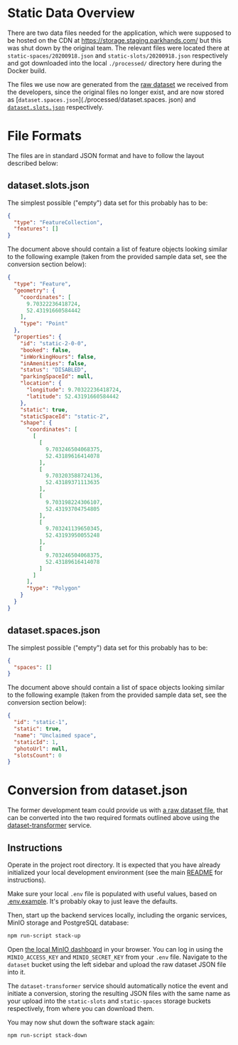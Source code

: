 # Static Data Overview

There are two data files needed for the application, which were supposed to be hosted on the CDN
at https://storage.staging.parkhands.com/ but this was shut down by the original team. The relevant files were 
located there at `static-spaces/20200918.json` and `static-slots/20200918.json` respectively and got downloaded into 
the local `./processed/` directory here during the Docker build.

The files we use now are generated from the [raw dataset](./raw/dataset_(09-16).json) we received from the developers, 
since the original files no longer exist, and are now stored as [`dataset.spaces.json`](./processed/dataset.spaces.
json) and [`dataset.slots.json`](./processed/dataset.slots.json) respectively.

# File Formats

The files are in standard JSON format and have to follow the layout described below:

## dataset.slots.json

The simplest possible ("empty") data set for this probably has to be:

```json
{
  "type": "FeatureCollection",
  "features": []
}
```

The document above should contain a list of feature objects looking similar to the following example (taken from the
provided sample data set, see the conversion section below):

```json
{
  "type": "Feature",
  "geometry": {
    "coordinates": [
      9.70322236418724,
      52.43191660584442
    ],
    "type": "Point"
  },
  "properties": {
    "id": "static-2-0-0",
    "booked": false,
    "inWorkingHours": false,
    "inAmenities": false,
    "status": "DISABLED",
    "parkingSpaceId": null,
    "location": {
      "longitude": 9.70322236418724,
      "latitude": 52.43191660584442
    },
    "static": true,
    "staticSpaceId": "static-2",
    "shape": {
      "coordinates": [
        [
          [
            9.703246504068375,
            52.43189616414078
          ],
          [
            9.703203588724136,
            52.43189371113635
          ],
          [
            9.703198224306107,
            52.43193704754805
          ],
          [
            9.703241139650345,
            52.43193950055248
          ],
          [
            9.703246504068375,
            52.43189616414078
          ]
        ]
      ],
      "type": "Polygon"
    }
  }
}
```

## dataset.spaces.json

The simplest possible ("empty") data set for this probably has to be:

```json
{
  "spaces": []
}
```

The document above should contain a list of space objects looking similar to the following example (taken from the
provided sample data set, see the conversion section below):

```json
{
  "id": "static-1",
  "static": true,
  "name": "Unclaimed space",
  "staticId": 1,
  "photoUrl": null,
  "slotsCount": 0
}
```

# Conversion from dataset.json

The former development team could provide us with [a raw dataset file](dataset_(09-16).json), that can be converted into
the two required formats outlined above using the [dataset-transformer](/organic/cells/dataset-transformer) service.

## Instructions

Operate in the project root directory. It is expected that you have already initialized your local development
environment (see the main [README](/README.md) for instructions).

Make sure your local `.env` file is populated with useful values, based on [.env.example](/.env.example). It's probably
okay to just leave the defaults.

Then, start up the backend services locally, including the organic services, MinIO storage and PostgreSQL database:

```bash
npm run-script stack-up
```

Open [the local MinIO dashboard](http://localhost:9000) in your browser. You can log in using the `MINIO_ACCESS_KEY`
and `MINIO_SECRET_KEY` from your `.env` file. Navigate to the `dataset` bucket using the left sidebar and upload the raw
dataset JSON file into it.

The `dataset-transformer` service should automatically notice the event and initiate a conversion, storing the resulting
JSON files with the same name as your upload into the `static-slots` and `static-spaces` storage buckets respectively,
from where you can download them.

You may now shut down the software stack again:

```bash
npm run-script stack-down
```
